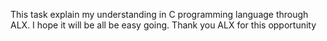 This task explain my understanding in C programming language through ALX. I hope it will be all be easy going. Thank you ALX for this opportunity 
